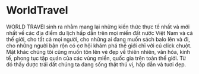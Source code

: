 # WorldTravel
WORLD TRAVEl sinh ra nhằm mang lại những kiến thức thực tế nhất
            và mới nhất về các địa điểm du lịch hấp dẫn trên mọi miền đất nước Việt Nam và cả thế giới,
            cho tất cả mọi người, cho những ai đang muốn sách balo lên và đi,
            cho những người bận rộn có cơ hội khám phá thế giới chỉ với cú click chuột.
            Mặt khác chúng tôi cũng muốn tôn lên vẻ đẹp về thiên nhiên, văn hóa, kinh tế,
            phong tục tập quán của các vùng miền, quốc gia trên toàn thế giới.
            Từ đó thấy được trái đất chúng ta đang sống thật thú vị, hấp dẫn và tươi đẹp.
